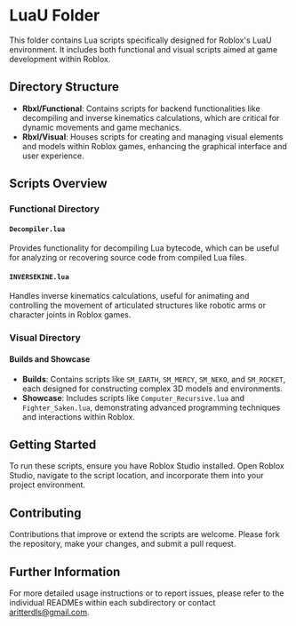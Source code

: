 
# LuaU Folder

This folder contains Lua scripts specifically designed for Roblox's LuaU environment. It includes both functional and visual scripts aimed at game development within Roblox.

## Directory Structure

- **Rbxl/Functional**: Contains scripts for backend functionalities like decompiling and inverse kinematics calculations, which are critical for dynamic movements and game mechanics.
- **Rbxl/Visual**: Houses scripts for creating and managing visual elements and models within Roblox games, enhancing the graphical interface and user experience.

## Scripts Overview

### Functional Directory

#### `Decompiler.lua`
Provides functionality for decompiling Lua bytecode, which can be useful for analyzing or recovering source code from compiled Lua files.

#### `INVERSEKINE.lua`
Handles inverse kinematics calculations, useful for animating and controlling the movement of articulated structures like robotic arms or character joints in Roblox games.

### Visual Directory

#### Builds and Showcase
- **Builds**: Contains scripts like `SM_EARTH`, `SM_MERCY`, `SM_NEKO`, and `SM_ROCKET`, each designed for constructing complex 3D models and environments.
- **Showcase**: Includes scripts like `Computer_Recursive.lua` and `Fighter_Saken.lua`, demonstrating advanced programming techniques and interactions within Roblox.

## Getting Started

To run these scripts, ensure you have Roblox Studio installed. Open Roblox Studio, navigate to the script location, and incorporate them into your project environment.

## Contributing

Contributions that improve or extend the scripts are welcome. Please fork the repository, make your changes, and submit a pull request.

## Further Information

For more detailed usage instructions or to report issues, please refer to the individual READMEs within each subdirectory or contact [aritterdls@gmail.com](mailto:aritterdls@gmail.com).
